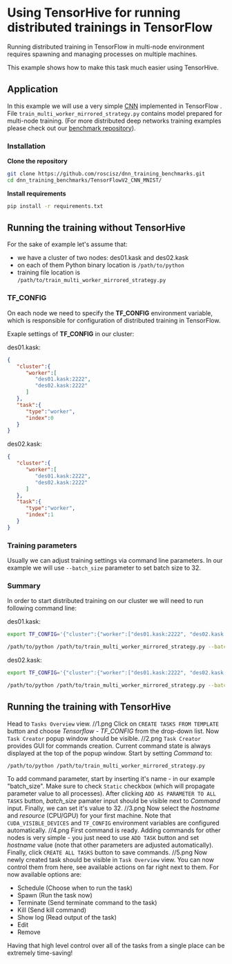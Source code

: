 

# Using TensorHive for running distributed trainings in TensorFlow
Running distributed training in TensorFlow in multi-node environment requires spawning and managing processes on multiple machines.

This example shows how to make this task much easier using TensorHive. 

## Application
In this example we will use a very simple [CNN](https://github.com/roscisz/dnn_training_benchmarks/tree/master/TensorFlowV2_CNN_MNIST) implemented in TensorFlow . File `train_multi_worker_mirrored_strategy.py` contains model prepared for multi-node training. (For more distributed deep networks training examples please check out our [benchmark repository](https://github.com/roscisz/dnn_training_benchmarks)).

### Installation

**Clone the repository**
```bash
git clone https://github.com/roscisz/dnn_training_benchmarks.git
cd dnn_training_benchmarks/TensorFlowV2_CNN_MNIST/
```
**Install requirements**
```bash
pip install -r requirements.txt
```

## Running the training without TensorHive
For the sake of example let's assume that:

 - we have a cluster of two nodes: des01.kask and des02.kask
 - on each of them Python binary location is `/path/to/python`
 - training file location is `/path/to/train_multi_worker_mirrored_strategy.py`

### TF_CONFIG
On each node we need to specify the **TF_CONFIG** environment variable, which is responsible for configuration of distributed training in TensorFlow.

Exaple settings of **TF_CONFIG** in our cluster:

des01.kask:
```json
{
   "cluster":{
      "worker":[
         "des01.kask:2222",
         "des02.kask:2222"
      ]
   },
   "task":{
      "type":"worker",
      "index":0
   }
}
```


des02.kask:
```json
{
   "cluster":{
      "worker":[
         "des01.kask:2222",
         "des02.kask:2222"
      ]
   },
   "task":{
      "type":"worker",
      "index":1
   }
}
```

### Training parameters
Usually we can adjust training settings via command line parameters. In our example we will use `--batch_size` parameter to set batch size to 32.

### Summary
In order to start distributed training on our cluster we will need to run following command line:

des01.kask:
```bash
export TF_CONFIG='{"cluster":{"worker":["des01.kask:2222", "des02.kask:2222"]}, "task":{"type": "worker", "index": 0}}'
```
```bash
/path/to/python /path/to/train_multi_worker_mirrored_strategy.py --batch_size 32
```
des02.kask:
```bash
export TF_CONFIG='{"cluster":{"worker":["des01.kask:2222", "des02.kask:2222"]}, "task":{"type": "worker", "index": 1}}'
```
```bash
/path/to/python /path/to/train_multi_worker_mirrored_strategy.py --batch_size 32
```
## Running the training with TensorHive
Head to `Tasks Overview` view. 
//1.png
Click on `CREATE TASKS FROM TEMPLATE` button and choose *Tensorflow - TF_CONFIG* from the drop-down list. Now `Task Creator` popup window should be visible.
//2.png
`Task Creator` provides GUI for commands creation. Current command state is always displayed at the top of the popup window.
Start by setting *Command* to:
```
/path/to/python /path/to/train_multi_worker_mirrored_strategy.py
```
To add command parameter, start by inserting it's name - in our example "batch_size". Make sure to check `Static` checkbox (which will propagate parameter value to all processes). After clicking `ADD AS PARAMETER TO ALL TASKS` button, *batch_size* pamater input should be visible next to *Command* input. Finally, we can set it's value to 32.
//3.png
Now select the *hostname* and *resource* (CPU/GPU) for your first machine. Note that `CUDA_VISIBLE_DEVICES` and `TF_CONFIG` environment variables are configured automatically.
//4.png
First command is ready. Adding commands for other nodes is very simple - you just need to use `ADD TASK` button and set *hostname* value (note that other parameters are adjusted automatically). Finally, click `CREATE ALL TASKS` button to save commands.
//5.png
Now newly created task should be visible in `Task Overview` view. You can now control them from here, see available actions on far right next to them. For now available options are:
- Schedule (Choose when to run the task)
- Spawn (Run the task now)
- Terminate (Send terminate command to the task)
- Kill (Send kill command)
- Show log (Read output of the task)
- Edit 
- Remove

Having that high level control over all of the tasks from a single place can be extremely time-saving!
